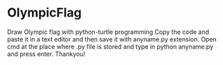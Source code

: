 # OlympicFlag
Draw Olympic flag with python-turtle programming
Copy the code and paste it in a text editor and then save it with anyname.py extension. Open cmd at the place where .py file is stored and type in python anyname.py and press enter. 
Thankyou!
